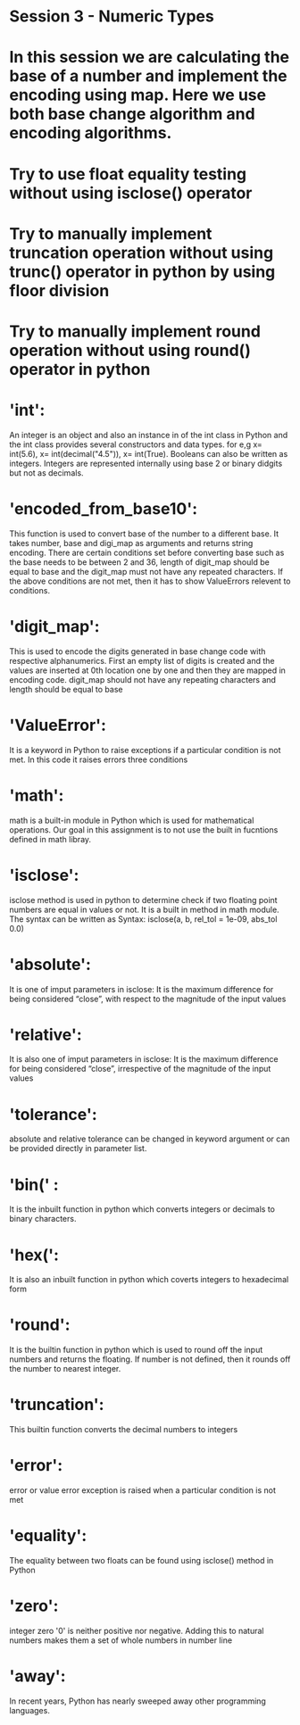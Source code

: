 # Session 3 - Numeric Types
# In this session we are calculating the base of a number and implement the encoding using map. Here we use both base change algorithm and encoding algorithms.
# Try to use float equality testing without using isclose() operator 
# Try to manually implement truncation operation without using trunc() operator in python by using floor division
# Try to manually implement round operation without using round() operator in python
# 'int':
An integer is an object and also an instance in of the int class in Python and the int class provides several constructors and data types. for e,g x= int(5.6), x= int(decimal("4.5")), x= int(True). Booleans can also be written as integers. Integers are represented internally using base 2 or binary didgits but not as decimals.
# 'encoded_from_base10':
This function is used to convert base of the number to a different base. It takes number, base and digi_map as arguments and returns string encoding. There are certain conditions set before converting base such as the base needs to be between 2 and 36, length of digit_map should be equal to base and the digit_map must not have any repeated characters. If the above conditions are not met, then it has to show ValueErrors relevent to conditions.
# 'digit_map':
This is used to encode the digits generated in base change code with respective alphanumerics. First an empty list of digits is created and the values are inserted at 0th location one by one and then they are mapped in encoding code. digit_map should not have any repeating characters and length should be equal to base
# 'ValueError':
It is a keyword in Python to raise exceptions if a particular condition is not met. In this code it raises errors three conditions
# 'math':
math is a built-in module in Python which is used for mathematical operations. Our goal in this assignment is to not use the built in fucntions defined in math libray.
# 'isclose':
isclose method is used in python to determine check if two floating point numbers are equal in values or not. It is a built in method in math module. The syntax can be written as Syntax: isclose(a, b, rel_tol = 1e-09, abs_tol 0.0)
# 'absolute':
It is one of imput parameters in isclose: It is the maximum difference for being considered “close”, with respect to the magnitude of the input values
# 'relative':
It is also one of imput parameters in isclose: It is the maximum difference for being considered “close”, irrespective of the magnitude of the input values
# 'tolerance':
absolute and relative tolerance can be changed in keyword argument or can be provided directly in parameter list.
# 'bin(' :
It is the inbuilt function in python which converts integers or decimals to binary characters.
# 'hex(':
It is also an inbuilt function in python which coverts integers to hexadecimal form
# 'round':
It is the builtin function in python which is used to round off the input numbers and returns the floating. If number is not defined, then it rounds off the number to nearest integer.
# 'truncation':
This builtin function converts the decimal numbers to integers
# 'error':
error or value error exception is raised when a particular condition is not met
# 'equality':
The equality between two floats can be found using isclose() method in Python
# 'zero':
integer zero '0' is neither positive nor negative. Adding this to natural numbers makes them a set of whole numbers in number line
# 'away':
In recent years, Python has nearly sweeped away other programming languages.

